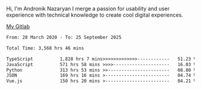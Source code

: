 Hi, I'm Andronik Nazaryan
I merge a passion for usability and user experience with technical knowledge to create cool digital experiences.

[My Gitlab](https://gitlab.com/anridev24)

<!--START_SECTION:waka-->

```txt
From: 28 March 2020 - To: 25 September 2025

Total Time: 3,568 hrs 46 mins

TypeScript          1,828 hrs 7 mins>>>>>>>>>>>>>------------   51.23 %
JavaScript          571 hrs 58 mins >>>>---------------------   16.03 %
Python              313 hrs 53 mins >>-----------------------   08.80 %
JSON                169 hrs 16 mins >------------------------   04.74 %
Vue.js              150 hrs 20 mins >------------------------   04.21 %
```

<!--END_SECTION:waka-->
